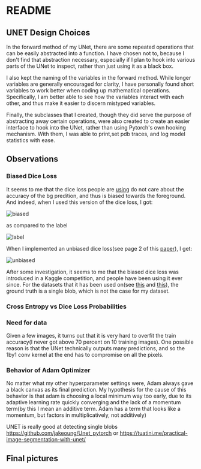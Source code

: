 # README
## UNET Design Choices
In the forward method of my UNet, there are some repeated operations that can be easily abstracted into a function. I have chosen not to, because I don't find that abstraction necessary, especially if I plan to hook into various parts of the UNet to inspect, rather than just using it as a black box.

I also kept the naming of the variables in the forward method. While longer variables are generally encouraged for clarity, I have personally found short variables to work better when coding up mathematical operations. Specifically, I am better able to see how the variables interact with each other, and thus make it easier to discern mistyped variables.

Finally, the subclasses that I created, though they did serve the purpose of abstracting away certain operations, were also created to create an easier interface to hook into the UNet, rather than using Pytorch's own hooking mechanism. With them, I was able to print,set pdb traces, and log model statistics with ease.

## Observations
### Biased Dice Loss
It seems to me that the dice loss people are [using](http://forums.fast.ai/t/dice-loss-not-decreasing/16789) do not care about the accuracy of the bg predition, and thus is biased towards the foreground. And indeed, when I used this version of the dice loss, I got:

![biased](pic/biased_dice_loss.png)

as compared to the label

![label](pic/label.png)

When I implemented an unbiased dice loss(see page 2 of this [paper](https://arxiv.org/pdf/1707.03237.pdf)), I get:

![unbiased](pic/unbiased_dice_loss.png)


After some investigation, it seems to me that the biased dice loss was introduced in a Kaggle competition, and people have been using it ever since. For the datasets that it has been used on(see [this](https://github.com/jakeoung/Unet_pytorch) and [this](https://tuatini.me/practical-image-segmentation-with-unet/)), the ground truth is a single blob, which is not the case for my dataset.

### Cross Entropy vs Dice Loss Probabilities
### Need for data
Given a few images, it turns out that it is very hard to overfit the train accuracy(I never got above 70 percent on 10 training images). One possible reason is that the UNet technically outputs many predictions, and so the 1by1 conv kernel at the end has to compromise on all the pixels.

### Behavior of Adam Optimizer
No matter what my other hyperparameter settings were, Adam always gave a black canvas as its final prediction. My hypothesis for the cause of this behavior is that adam is choosing a local minimum way too early, due to its adaptive learning rate quickly converging and the lack of a momentum term(by this I mean an additive term. Adam has a term that looks like a momentum, but factors in multiplicatively, not additively)


UNET is really good at detecting single blobs
https://github.com/jakeoung/Unet_pytorch or https://tuatini.me/practical-image-segmentation-with-unet/

## Final pictures
